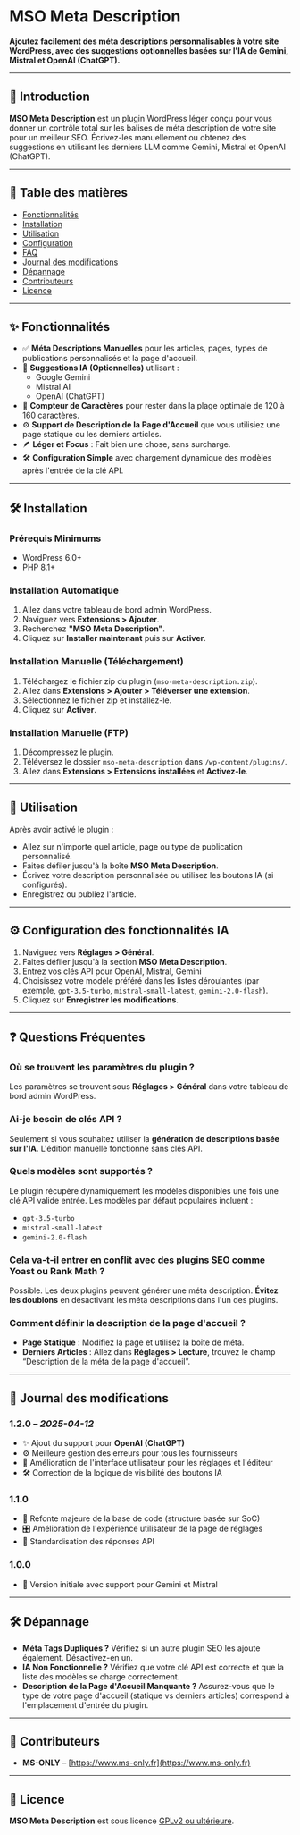 # MSO Meta Description

**Ajoutez facilement des méta descriptions personnalisables à votre site WordPress, avec des suggestions optionnelles basées sur l'IA de Gemini, Mistral et OpenAI (ChatGPT).**

---

## 🧠 Introduction

**MSO Meta Description** est un plugin WordPress léger conçu pour vous donner un contrôle total sur les balises de méta description de votre site pour un meilleur SEO. Écrivez-les manuellement ou obtenez des suggestions en utilisant les derniers LLM comme Gemini, Mistral et OpenAI (ChatGPT).

---

## 📑 Table des matières

- [Fonctionnalités](#-fonctionnalités)
- [Installation](#-installation)
- [Utilisation](#-utilisation)
- [Configuration](#-configuration-des-fonctionnalités-IA)
- [FAQ](#-questions-fréquentes)
- [Journal des modifications](#-journal-des-modifications)
- [Dépannage](#-dépannage)
- [Contributeurs](#-contributeurs)
- [Licence](#-licence)

---

## ✨ Fonctionnalités

- ✅ **Méta Descriptions Manuelles** pour les articles, pages, types de publications personnalisés et la page d'accueil.
- 🤖 **Suggestions IA (Optionnelles)** utilisant :
    - Google Gemini
    - Mistral AI
    - OpenAI (ChatGPT)
- 🧩 **Compteur de Caractères** pour rester dans la plage optimale de 120 à 160 caractères.
- ⚙️ **Support de Description de la Page d'Accueil** que vous utilisiez une page statique ou les derniers articles.
- 🪶 **Léger et Focus** : Fait bien une chose, sans surcharge.
- 🛠️ **Configuration Simple** avec chargement dynamique des modèles après l'entrée de la clé API.

---

## 🛠️ Installation

### Prérequis Minimums

- WordPress 6.0+
- PHP 8.1+

### Installation Automatique

1. Allez dans votre tableau de bord admin WordPress.
2. Naviguez vers **Extensions > Ajouter**.
3. Recherchez **"MSO Meta Description"**.
4. Cliquez sur **Installer maintenant** puis sur **Activer**.

### Installation Manuelle (Téléchargement)

1. Téléchargez le fichier zip du plugin (`mso-meta-description.zip`).
2. Allez dans **Extensions > Ajouter > Téléverser une extension**.
3. Sélectionnez le fichier zip et installez-le.
4. Cliquez sur **Activer**.

### Installation Manuelle (FTP)

1. Décompressez le plugin.
2. Téléversez le dossier `mso-meta-description` dans `/wp-content/plugins/`.
3. Allez dans **Extensions > Extensions installées** et **Activez-le**.

---

## 🚀 Utilisation

Après avoir activé le plugin :

- Allez sur n'importe quel article, page ou type de publication personnalisé.
- Faites défiler jusqu'à la boîte **MSO Meta Description**.
- Écrivez votre description personnalisée ou utilisez les boutons IA (si configurés).
- Enregistrez ou publiez l'article.

---

## ⚙️ Configuration des fonctionnalités IA

1. Naviguez vers **Réglages > Général**.
2. Faites défiler jusqu'à la section **MSO Meta Description**.
3. Entrez vos clés API pour OpenAI, Mistral, Gemini
4. Choisissez votre modèle préféré dans les listes déroulantes (par exemple, `gpt-3.5-turbo`, `mistral-small-latest`, `gemini-2.0-flash`).
5. Cliquez sur **Enregistrer les modifications**.

---

## ❓ Questions Fréquentes

### Où se trouvent les paramètres du plugin ?

Les paramètres se trouvent sous **Réglages > Général** dans votre tableau de bord admin WordPress.

### Ai-je besoin de clés API ?

Seulement si vous souhaitez utiliser la **génération de descriptions basée sur l'IA**. L'édition manuelle fonctionne sans clés API.

### Quels modèles sont supportés ?

Le plugin récupère dynamiquement les modèles disponibles une fois une clé API valide entrée. Les modèles par défaut populaires incluent :
- `gpt-3.5-turbo`
- `mistral-small-latest`
- `gemini-2.0-flash`

### Cela va-t-il entrer en conflit avec des plugins SEO comme Yoast ou Rank Math ?

Possible. Les deux plugins peuvent générer une méta description. **Évitez les doublons** en désactivant les méta descriptions dans l'un des plugins.

### Comment définir la description de la page d'accueil ?

- **Page Statique** : Modifiez la page et utilisez la boîte de méta.
- **Derniers Articles** : Allez dans **Réglages > Lecture**, trouvez le champ “Description de la méta de la page d'accueil”.

---

## 🧾 Journal des modifications

### 1.2.0 – *2025-04-12*

- ✨ Ajout du support pour **OpenAI (ChatGPT)**
- ⚙️ Meilleure gestion des erreurs pour tous les fournisseurs
- 🎨 Amélioration de l'interface utilisateur pour les réglages et l'éditeur
- 🛠️ Correction de la logique de visibilité des boutons IA

### 1.1.0

- 🧱 Refonte majeure de la base de code (structure basée sur SoC)
- 🎛️ Amélioration de l'expérience utilisateur de la page de réglages
- 📡 Standardisation des réponses API

### 1.0.0

- 🚀 Version initiale avec support pour Gemini et Mistral

---

## 🛠️ Dépannage

- **Méta Tags Dupliqués ?** Vérifiez si un autre plugin SEO les ajoute également. Désactivez-en un.
- **IA Non Fonctionnelle ?** Vérifiez que votre clé API est correcte et que la liste des modèles se charge correctement.
- **Description de la Page d'Accueil Manquante ?** Assurez-vous que le type de votre page d'accueil (statique vs derniers articles) correspond à l'emplacement d'entrée du plugin.

---

## 👥 Contributeurs

- **MS-ONLY** – [https://www.ms-only.fr](https://www.ms-only.fr)

---

## 📄 Licence

**MSO Meta Description** est sous licence [GPLv2 ou ultérieure](https://www.gnu.org/licenses/gpl-2.0.html).
